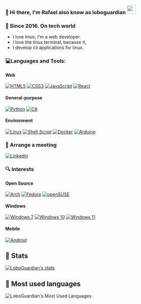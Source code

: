 ### 👋 Hi there, I'm Rafael also know as loboguardian <img src="https://emojis.slackmojis.com/emojis/images/1579216111/7550/pikachu_wave.gif?1579216111" width="28" />

<!-- <p align="center">
<a href="#"><img src="#" height="100%" width="100%" /></a>
</p> -->

### 📅 Since 2016. On tech world
- I love linux, I'm a web developer.
- I love the linux terminal, because it,
- I develop cli applications for linux.

### 💻Languages and Tools:

#### Web
[![HTML5](https://img.shields.io/badge/html5-%23E34F26.svg?style=for-the-badge&logo=html5&logoColor=white&labelColor=101010)](https://html.spec.whatwg.org/) [![CSS3](https://img.shields.io/badge/css3-%231572B6.svg?style=for-the-badge&logo=css3&logoColor=white&labelColor=101010)](https://www.w3.org/TR/CSS/#css) [![JavaScript](https://img.shields.io/badge/JavaScript-F7DF1E?style=for-the-badge&logo=javascript&logoColor=white&labelColor=101010)](https://developer.mozilla.org/en-US/docs/Web/JavaScript) [![React](https://img.shields.io/badge/-ReactJs-61DAFB?logo=react&logoColor=white&style=for-the-badge&log=react&logoColor=white&labelColor=101010)](https://reactjs.org/)

#### General-purpose
[![Python](https://img.shields.io/badge/Python-yellow?style=for-the-badge&logo=python&logoColor=white&labelColor=101010)](https://www.python.org) [![C#](https://img.shields.io/badge/c%23-%23239120.svg?style=for-the-badge&logo=c-sharp&logoColor=white&labelColor=101010)](https://www.w3schools.com/cs/)

#### Environment
[![Linux](https://img.shields.io/badge/Linux-FCC624?style=for-the-badge&logo=linux&logoColor=white&labelColor=101010)](https://www.linux.org/) [![Shell Script](https://img.shields.io/badge/shell_script-%23121011.svg?style=for-the-badge&logo=gnu-bash&logoColor=white&labelColor=101010)](https://www.gnu.org/software/bash/) [![Docker](https://img.shields.io/badge/docker-%230db7ed.svg?style=for-the-badge&logo=docker&logoColor=white&labelColor=101010)](https://www.docker.com/) [![Arduino](https://img.shields.io/badge/-Arduino-00979D?style=for-the-badge&logo=Arduino&logoColor=white&labelColor=101010)](https://www.arduino.cc/)


### 📌 Arrange a meeting

[![LinkedIn](https://img.shields.io/badge/linkedin-%230077B5.svg?style=for-the-badge&logo=linkedin&logoColor=white&labelColor=101010)](https://www.linkedin.com/in/gonzalezrbx/)

### 🔍 Interests

#### Open Source
[![Arch](https://img.shields.io/badge/Arch%20Linux-1793D1?logo=arch-linux&logoColor=fff&style=for-the-badge&logoColor=white&labelColor=101010)](https://archlinux.org/)
[![Fedora](https://img.shields.io/badge/Fedora-294172?style=for-the-badge&logo=fedora&logoColor=white&labelColor=101010)](https://fedoraproject.org/)
[![openSUSE](https://img.shields.io/badge/openSUSE-%2364B345?style=for-the-badge&logo=openSUSE&logoColor=white&labelColor=101010)](opensuse.org/)

#### Windows
[![Windows 7](https://img.shields.io/badge/Windows%20xp-003399?style=for-the-badge&logo=windowsxp&logoColor=white&labelColor=101010)](https://learn.microsoft.com/en-us/lifecycle/products/windows-7)
[![Windows 10](https://img.shields.io/badge/Windows-0078D6?style=for-the-badge&logo=windows&logoColor=white&labelColor=101010)](https://www.microsoft.com/en-us/software-download/windows10)
[![Windows 11](https://img.shields.io/badge/Windows%2011-%230079d5.svg?style=for-the-badge&logo=Windows%2011&logoColor=white&labelColor=101010)](https://www.microsoft.com/en-us/windows/windows-11)

#### Mobile
[![Android](https://img.shields.io/badge/Android-3DDC84?style=for-the-badge&logo=android&logoColor=white&labelColor=101010)](https://www.android.com/)

## 🧮 Stats 
[![LoboGuardian's stats](https://github-readme-stats.vercel.app/api?username=loboguardian&show_icons=true&theme=react)](https://github.com/loboguardian/github-readme-stats)

## 📝 Most used languages
![LoboGuardian's Most Used Languages](https://github-readme-stats.vercel.app/api/top-langs/?username=loboguardian&theme=react&layout=compact&hide=)

<!-- Firma -->
<!-- <p align="right">
    Thanks for watching! 🐙<br>
</p> -->

<!--
**LoboGuardian/loboguardian** is a ✨ _special_ ✨ repository because its `README.md` (this file) appears on your GitHub profile.

Here are some ideas to get you started:

- 🔭 I’m currently working on ...
- 🌱 I’m currently learning ...
- 👯 I’m looking to collaborate on ...
- 🤔 I’m looking for help with ...
- 💬 Ask me about ...
- 📫 How to reach me: ...
- 😄 Pronouns: ...
- ⚡ Fun fact: ...
-->
